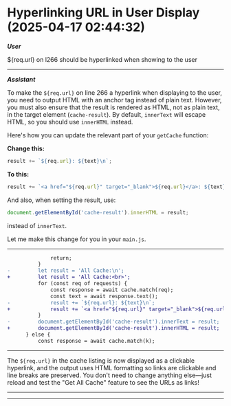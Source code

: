 <!-- Generated by SpecStory -->

# Hyperlinking URL in User Display (2025-04-17 02:44:32)

_**User**_

${req.url} on l266 should be hyperlinked when showing to the user

---

_**Assistant**_

To make the `${req.url}` on line 266 a hyperlink when displaying to the user, you need to output HTML with an anchor tag instead of plain text. However, you must also ensure that the result is rendered as HTML, not as plain text, in the target element (`cache-result`). By default, `innerText` will escape HTML, so you should use `innerHTML` instead.

Here's how you can update the relevant part of your `getCache` function:

**Change this:**
```js
result += `${req.url}: ${text}\n`;
```
**To this:**
```js
result += `<a href="${req.url}" target="_blank">${req.url}</a>: ${text}<br>`;
```
And also, when setting the result, use:
```js
document.getElementById('cache-result').innerHTML = result;
```
instead of `innerText`.

Let me make this change for you in your `main.js`.

---

```diff
              return;
          }
-         let result = 'All Cache:\n';
+         let result = 'All Cache:<br>';
          for (const req of requests) {
              const response = await cache.match(req);
              const text = await response.text();
-             result += `${req.url}: ${text}\n`;
+             result += `<a href="${req.url}" target="_blank">${req.url}</a>: ${text}<br>`;
          }
-         document.getElementById('cache-result').innerText = result;
+         document.getElementById('cache-result').innerHTML = result;
      } else {
          const response = await cache.match(k);
```

---

The `${req.url}` in the cache listing is now displayed as a clickable hyperlink, and the output uses HTML formatting so links are clickable and line breaks are preserved. You don't need to change anything else—just reload and test the "Get All Cache" feature to see the URLs as links!

---



---

